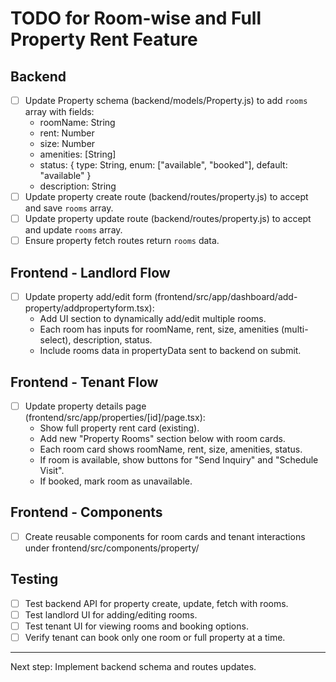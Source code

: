 # TODO for Room-wise and Full Property Rent Feature

## Backend
- [ ] Update Property schema (backend/models/Property.js) to add `rooms` array with fields:
  - roomName: String
  - rent: Number
  - size: Number
  - amenities: [String]
  - status: { type: String, enum: ["available", "booked"], default: "available" }
  - description: String
- [ ] Update property create route (backend/routes/property.js) to accept and save `rooms` array.
- [ ] Update property update route (backend/routes/property.js) to accept and update `rooms` array.
- [ ] Ensure property fetch routes return `rooms` data.

## Frontend - Landlord Flow
- [ ] Update property add/edit form (frontend/src/app/dashboard/add-property/addpropertyform.tsx):
  - Add UI section to dynamically add/edit multiple rooms.
  - Each room has inputs for roomName, rent, size, amenities (multi-select), description, status.
  - Include rooms data in propertyData sent to backend on submit.

## Frontend - Tenant Flow
- [ ] Update property details page (frontend/src/app/properties/[id]/page.tsx):
  - Show full property rent card (existing).
  - Add new "Property Rooms" section below with room cards.
  - Each room card shows roomName, rent, size, amenities, status.
  - If room is available, show buttons for "Send Inquiry" and "Schedule Visit".
  - If booked, mark room as unavailable.

## Frontend - Components
- [ ] Create reusable components for room cards and tenant interactions under frontend/src/components/property/

## Testing
- [ ] Test backend API for property create, update, fetch with rooms.
- [ ] Test landlord UI for adding/editing rooms.
- [ ] Test tenant UI for viewing rooms and booking options.
- [ ] Verify tenant can book only one room or full property at a time.

---

Next step: Implement backend schema and routes updates.
